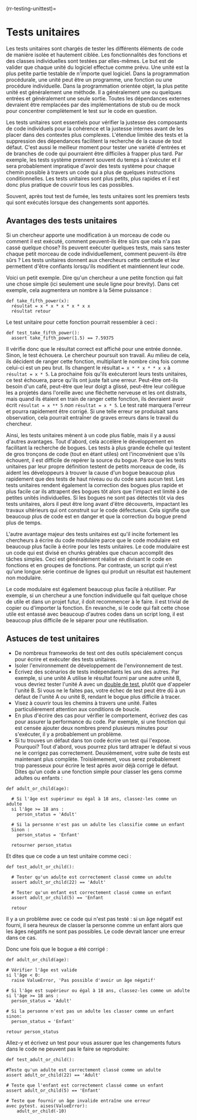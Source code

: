 (rr-testing-unittest)=
# Tests unitaires

Les tests unitaires sont chargés de tester les différents éléments de code de manière isolée et hautement ciblée. Les fonctionnalités des fonctions et des classes individuelles sont testées par elles-mêmes. Le but est de valider que chaque unité du logiciel effectue comme prévu. Une unité est la plus petite partie testable de n'importe quel logiciel. Dans la programmation procédurale, une unité peut être un programme, une fonction ou une procédure individuelle. Dans la programmation orientée objet, la plus petite unité est généralement une méthode. Il a généralement une ou quelques entrées et généralement une seule sortie. Toutes les dépendances externes devraient être remplacées par des implémentations de stub ou de mock pour concentrer complètement le test sur le code en question.

Les tests unitaires sont essentiels pour vérifier la justesse des composants de code individuels pour la cohérence et la justesse internes avant de les placer dans des contextes plus complexes. L'étendue limitée des tests et la suppression des dépendances facilitent la recherche de la cause de tout défaut. C'est aussi le meilleur moment pour tester une variété d'entrées et de branches de code qui pourraient être difficiles à frapper plus tard. Par exemple, les tests système prennent souvent du temps à s'exécuter et il sera probablement impratique d'avoir des tests système pour chaque chemin possible à travers un code qui a plus de quelques instructions conditionnelles. Les tests unitaires sont plus petits, plus rapides et il est donc plus pratique de couvrir tous les cas possibles.

Souvent, après tout test de fumée, les tests unitaires sont les premiers tests qui sont exécutés lorsque des changements sont apportés.

## Avantages des tests unitaires

Si un chercheur apporte une modification à un morceau de code ou comment il est exécuté, comment peuvent-ils être sûrs que cela n'a pas cassé quelque chose? Ils peuvent exécuter quelques tests, mais sans tester chaque petit morceau de code individuellement, comment peuvent-ils être sûrs ? Les tests unitaires donnent aux chercheurs cette certitude et leur permettent d'être confiants lorsqu'ils modifient et maintiennent leur code.

Voici un petit exemple. Dire qu'un chercheur a une petite fonction qui fait une chose simple (ici seulement une seule ligne pour brevity). Dans cet exemple, cela augmentera un nombre à la 5ème puissance :

```
def take_fifth_power(x):
  résultat = x * x * x * x * x x
  résultat retour
```

Le test unitaire pour cette fonction pourrait ressembler à ceci :
```
def test_take_fifth_power():
  assert take_fifth_power(1.5) == 7.59375
```

Il vérifie donc que le résultat correct est affiché pour une entrée donnée. Sinon, le test échouera. Le chercheur poursuit son travail. Au milieu de cela, ils décident de ranger cette fonction, multipliant le nombre cinq fois comme celui-ci est un peu brut. Ils changent le résultat `= x * * x * * x x` à `résultat = x * 5`. La prochaine fois qu'ils exécuteront leurs tests unitaires, ce test échouera, parce qu'ils ont juste fait une erreur. Peut-être ont-ils besoin d'un café, peut-être que leur doigt a glissé, peut-être leur collègue les a projetés dans l'oreille avec une fléchette nerveuse et les ont distraits, mais quand ils étaient en train de ranger cette fonction, ils devraient avoir écrit `résultat = x ** 5` *non* `résultat = x * 5`. Le test raté marquera l'erreur et pourra rapidement être corrigé. Si une telle erreur se produisait sans observation, cela pourrait entraîner de graves erreurs dans le travail du chercheur.

Ainsi, les tests unitaires mènent à un code plus fiable, mais il y a aussi d'autres avantages. Tout d'abord, cela accélère le développement en facilitant la recherche de bogues. Les tests à plus grande échelle qui testent de gros tronçons de code (tout en étant utiles) ont l'inconvénient que s'ils échouent, il est difficile de repérer la source du bogue. Parce que les tests unitaires par leur propre définition testent de petits morceaux de code, ils aident les développeurs à trouver la cause d'un bogue beaucoup plus rapidement que des tests de haut niveau ou du code sans aucun test. Les tests unitaires rendent également la correction des bogues plus rapide et plus facile car ils attrapent des bogues tôt alors que l'impact est limité à de petites unités individuelles. Si les bogues ne sont pas détectés tôt via des tests unitaires, alors il peut être long avant d'être découverts, impactant les travaux ultérieurs qui ont construit sur le code défectueux. Cela signifie que beaucoup plus de code est en danger et que la correction du bogue prend plus de temps.

L'autre avantage majeur des tests unitaires est qu'il incite fortement les chercheurs à écrire du code modulaire parce que le code modulaire est beaucoup plus facile à écrire pour les tests unitaires. Le code modulaire est un code qui est divisé en chunks gérables que chacun accomplit des tâches simples. Ceci est généralement réalisé en divisant le code en fonctions et en groupes de fonctions. Par contraste, un script qui n'est qu'une longue série continue de lignes qui produit un résultat est hautement non modulaire.

Le code modulaire est également beaucoup plus facile à réutiliser. Par exemple, si un chercheur a une fonction individuelle qui fait quelque chose de utile et dans un projet futur, il doit recommencer à le faire. il est trivial de copier ou d'importer la fonction. En revanche, si le code qui fait cette chose utile est entassé avec beaucoup d'autres codes dans un script long, il est beaucoup plus difficile de le séparer pour une réutilisation.

## Astuces de test unitaires

- De nombreux frameworks de test ont des outils spécialement conçus pour écrire et exécuter des tests unitaires.
- Isoler l'environnement de développement de l'environnement de test.
- Écrivez des scénarios de tests indépendants les uns des autres. Par exemple, si une unité A utilise le résultat fourni par une autre unité B, vous devriez tester l'unité A avec un [double de test](#Use_test_doubles_stubs_mocking_where_appropriate), plutôt que d'appeler l'unité B. Si vous ne le faites pas, votre échec de test peut être dû à un défaut de l'unité A *ou* unité B, rendant le bogue plus difficile à tracer.
- Visez à couvrir tous les chemins à travers une unité. Faites particulièrement attention aux conditions de boucle.
- En plus d'écrire des cas pour vérifier le comportement, écrivez des cas pour assurer la performance du code. Par exemple, si une fonction qui est censée ajouter deux nombres prend plusieurs minutes pour s'exécuter, il y a probablement un problème.
- Si tu trouves un défaut dans ton code écrire un test qui l'expose. Pourquoi? Tout d'abord, vous pourrez plus tard attraper le défaut si vous ne le corrigez pas correctement. Deuxièmement, votre suite de tests est maintenant plus complète. Troisièmement, vous serez probablement trop paresseux pour écrire le test après avoir déjà corrigé le défaut. Dites qu'un code a une fonction simple pour classer les gens comme adultes ou enfants :

```
def adult_or_child(age):

  # Si l'âge est supérieur ou égal à 18 ans, classez-les comme un adulte
  si l'âge >= 18 ans :
    person_status = 'Adult'

  # Si la personne n'est pas un adulte les classifie comme un enfant
  Sinon :
    person_status = 'Enfant'

  retourner person_status
```

Et dites que ce code a un test unitaire comme ceci :

```
def test_adult_or_child():

  # Tester qu'un adulte est correctement classé comme un adulte
  assert adult_or_child(22) == 'Adult'

  # Tester qu'un enfant est correctement classé comme un enfant
  assert adult_or_child(5) == 'Enfant

  retour
```

Il y a un problème avec ce code qui n'est pas testé : si un âge négatif est fourni, il sera heureux de classer la personne comme un enfant alors que les âges négatifs ne sont pas possibles. Le code devrait lancer une erreur dans ce cas.

Donc une fois que le bogue a été corrigé :
```
def adult_or_child(age):

# Vérifier l'âge est valide
si l'âge < 0:
  raise ValueError, 'Pas possible d'avoir un âge négatif'

# Si l'âge est supérieur ou égal à 18 ans, classez-les comme un adulte
si l'âge >= 18 ans :
  person_status = 'Adult'

# Si la personne n'est pas un adulte les classer comme un enfant
sinon:
  person_status = 'Enfant'

retour person_status
```

Allez-y et écrivez un test pour vous assurer que les changements futurs dans le code ne peuvent pas le faire se reproduire:
```
def test_adult_or_child():

#Teste qu'un adulte est correctement classé comme un adulte
assert adult_or_child(22) == 'Adult'

# Teste que l'enfant est correctement classé comme un enfant
assert adult_or_child(5) == 'Enfant'

# Teste que fournir un âge invalide entraîne une erreur
avec pytest. aises(ValueError):
    adult_or_child(-10)
```

